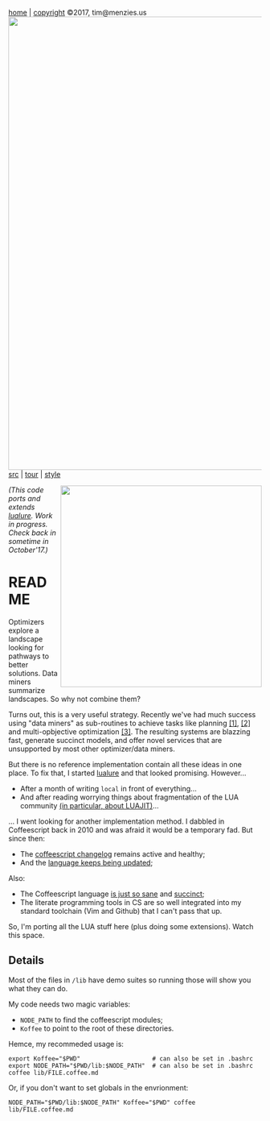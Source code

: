 [home](http://tiny.cc/koff) |
[copyright](https://github.com/koffee/script/blob/master/LICENSE.md) &copy;2017, tim&commat;menzies.us<br>
[<img width=900 src=https://raw.githubusercontent.com/koffee/script/master/img/head.jpg>](http://tiny.cc/koff)<br>
[src](https://github.com/koffee/script/tree/master/lib) |
[tour](https://github.com/koffee/script/blob/master/docs/TOUR.md) |
[style](https://github.com/koffee/script/blob/master/docs/STYLE.md) 

<img src="http://www.backcountryengineering.com/wp-content/uploads/2016/11/workinprogress1.jpg" align=right width=400>


<em>(This code ports and extends
[lualure](https://lualure.github.io/info/). Work in progress. Check back in sometime in October'17.)</em>

# README 

Optimizers explore a landscape looking for pathways to better solutions.
Data miners summarize landscapes. So why not combine them?

Turns out, this is a very useful strategy.
Recently we've had much success using "data miners" as sub-routines to achieve tasks like planning
[[1]](https://arxiv.org/pdf/1609.03614.pdf), [[2]](https://arxiv.org/pdf/1708.05442.pdf) and
multi-opbjective optimization [[3]](https://arxiv.org/pdf/1705.05018.pdf). The resulting
systems are blazzing fast, generate succinct models, and offer novel services that are unsupported by most other optimizer/data miners.

But there is no reference implementation contain all these ideas  in one place. 
To fix that, I started [lualure](https://lualure.github.io/info/)
and that looked promising. However...

- After a month of writing `local` in front of everything... 
- And after reading worrying things about fragmentation of the LUA community [(in particular, about LUAJIT)](https://realmensch.org/2016/05/28/goodbye-lua/)...

... I went looking for another implementation method. I 
dabbled in Coffeescript back in 2010 and was afraid it would be a temporary
fad.
But since then:

- The [coffeescript changelog](http://coffeescript.org/v2/#changelog)  remains active and healthy;
- And the [language  keeps being updated](http://coffeescript.org/v2/#coffeescript-2);

Also:

- The Coffeescript language [is just so sane](http://coffeescript.org/) and [succinct](lib/rand.coffee.md);
- The literate programming tools in CS are so well integrated into my standard toolchain (Vim and Github) that I
  can't pass that up.

So, I'm porting all the LUA stuff here (plus doing some extensions).
Watch this space. 

## Details

Most of the files in `/lib` have demo suites so running those will show you what they 
can do.

My code needs two magic variables:

- `NODE_PATH` to find the coffeescript modules;
- `Koffee` to point to the root of these directories.

Hemce, my recommeded usage is:

    export Koffee="$PWD"                    # can also be set in .bashrc
    export NODE_PATH="$PWD/lib:$NODE_PATH"  # can also be set in .bashrc
    coffee lib/FILE.coffee.md

Or, if you don't want to set globals in the envrionment:

    NODE_PATH="$PWD/lib:$NODE_PATH" Koffee="$PWD" coffee lib/FILE.coffee.md
